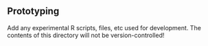 ## Prototyping

Add any experimental R scripts, files, etc used for development.  The contents of this directory will not be version-controlled!
